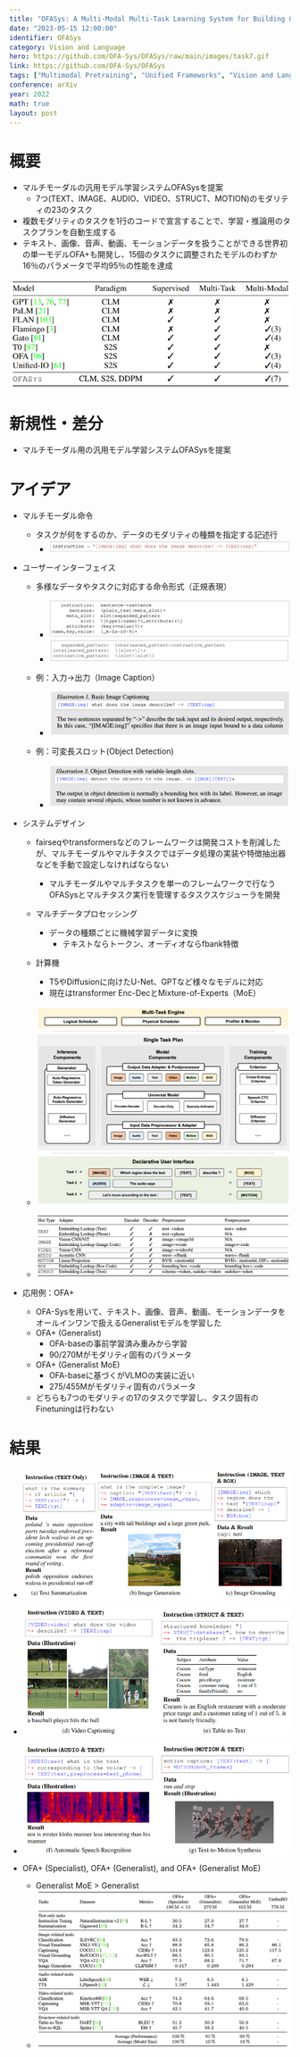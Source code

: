 ```yaml
---
title: "OFASys: A Multi-Modal Multi-Task Learning System for Building Generalist Models"
date: "2023-05-15 12:00:00"
identifier: OFASys
category: Vision and Language
hero: https://github.com/OFA-Sys/OFASys/raw/main/images/task7.gif
link: https://github.com/OFA-Sys/OFASys
tags: ["Multimodal Pretraining", "Unified Frameworks", "Vision and Language"]
conference: arXiv
year: 2022
math: true
layout: post
---
```



# 概要

- マルチモーダルの汎用モデル学習システムOFASysを提案
    - 7つ(TEXT、IMAGE、AUDIO、VIDEO、STRUCT、MOTION)のモダリティの23のタスク
- 複数モダリティのタスクを1行のコードで宣言することで、学習・推論用のタスクプランを自動生成する
- テキスト、画像、音声、動画、モーションデータを扱うことができる世界初の単一モデルOFA+も開発し、15個のタスクに調整されたモデルのわずか16％のパラメータで平均95％の性能を達成
<!--more-->
![](/assets/images/posts/OFASys/1.png)

# 新規性・差分

- マルチモーダル用の汎用モデル学習システムOFASysを提案

# アイデア

- マルチモーダル命令
    - タスクが何をするのか、データのモダリティの種類を指定する記述行
        - ![](/assets/images/posts/OFASys/2.png)
        
- ユーザーインターフェイス
    - 多様なデータやタスクに対応する命令形式（正規表現）
        - ![](/assets/images/posts/OFASys/3.png)
        - ![](/assets/images/posts/OFASys/4.png)

    - 例：入力->出力（Image Caption）
        - ![](/assets/images/posts/OFASys/5.png)
        
    - 例：可変長スロット(Object Detection)
        - ![](/assets/images/posts/OFASys/6.png)
        
- システムデザイン
    - fairseqやtransformersなどのフレームワークは開発コストを削減したが、マルチモーダルやマルチタスクではデータ処理の実装や特徴抽出器などを手動で設定しなければならない
        - マルチモーダルやマルチタスクを単一のフレームワークで行なうOFASysとマルチタスク実行を管理するタスクスケジューラを開発
    - マルチデータプロセッシング
        - データの種類ごとに機械学習データに変換
            - テキストならトークン、オーディオならfbank特徴
    - 計算機
        - T5やDiffusionに向けたU-Net、GPTなど様々なモデルに対応
        - 現在はtransformer Enc-DecとMixture-of-Experts（MoE）
    
    - ![](/assets/images/posts/OFASys/7.png)
    - ![](/assets/images/posts/OFASys/8.png)
    
- 応用例：OFA+
    - OFA-Sysを用いて、テキスト、画像、音声、動画、モーションデータをオールインワンで扱えるGeneralistモデルを学習した
    - OFA+ (Generalist)
        - OFA-baseの事前学習済み重みから学習
        - 90/270Mがモダリティ固有のパラメータ
    - OFA+ (Generalist MoE)
        - OFA-baseに基づくがVLMOの実装に近い
        - 275/455Mがモダリティ固有のパラメータ
    - どちらも7つのモダリティの17のタスクで学習し、タスク固有のFinetuningは行わない

# 結果

- ![](/assets/images/posts/OFASys/9.png)
- ![](/assets/images/posts/OFASys/10.png)
- ![](/assets/images/posts/OFASys/11.png)

- OFA+ (Specialist), OFA+ (Generalist), and OFA+ (Generalist MoE)
    - Generalist MoE > Generalist
    - ![](/assets/images/posts/OFASys/12.png)
    